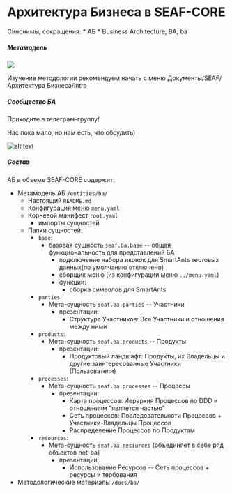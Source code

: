 # Архитектура Бизнеса в SEAF-CORE
Синонимы, сокращения:
    * АБ
    * Business Architecture, BA, ba

##### Метамодель
![](/docs/ba/seaf_ba_core_mm.svg)

Изучение методологии рекомендуем начать с меню Документы/SEAF/Архитектура Бизнеса/Intro

##### Сообщество БА
Приходите в телеграм-группу!

Нас пока мало, но нам есть, что обсудить)


![alt text](/docs/ba/qr_tg_ba_group.png)



##### Состав
АБ в объеме SEAF-CORE содержит:
* Метамодель АБ `/entities/ba/`
    * Настоящий `README.md`
    * Конфигурация меню `menu.yaml`
    * Корневой манифест `root.yaml`
        * импорты сущностей
    * Папки сущностей:
        * `base`:
            * базовая сущность `seaf.ba.base` -- общая функциональность для представлений БА
                * подключение набора иконок для SmartAnts тестовых данных(по умолчанию отключено)
                * сборщик меню (из конфигурации меню `../menu.yaml`)
                * функции:
                    * сборка символов для SmartAnts
        * `parties`:
            * Мета-сущность `seaf.ba.parties` -- Участники
                * презентации:
                    * Структура Участников: Все Участники и отношения между ними
        * `products`:
            * Мета-сущность `seaf.ba.products` -- Продукты
                * презентации:
                    * Продуктовый ландшафт: Продукты, их Владельцы и другие заинтересованные Участники (Пользователи)
        * `processes`:
            * Мета-сущность `seaf.ba.processes` -- Процессы
                * презентации:
                    * Карта процессов: Иерархия Процессов по DDD и отношениям "является частью"
                    * Сеть процессов: Последовательноти Процессов + Участники-Владельцы Процессов
                    * Распределение Процессов по Продуктам
        * `resources`:
            * Мета-сущность `seaf.ba.resiurces` (объединяет в себе ряд объектов not-ba)
                * презентации:
                    * Использование Ресурсов -- Сеть процессов + ресурсы и тербования
* Методологические материалы `/docs/ba/`


